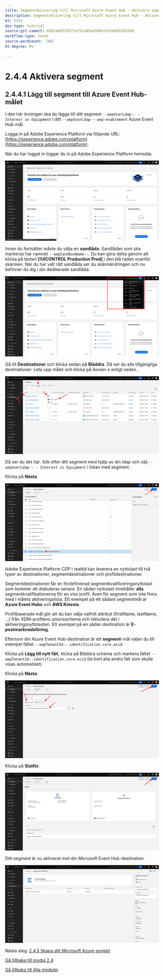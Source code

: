 ```yaml
---
title: Segmentaktivering till Microsoft Azure Event Hub - Aktivera segment
description: Segmentaktivering till Microsoft Azure Event Hub - Aktivera segment
kt: 5342
doc-type: tutorial
source-git-commit: 6962a0d37d375e751a05ae99b4f433b0283835d0
workflow-type: tm+mt
source-wordcount: '345'
ht-degree: 0%

---
```


# 2.4.4 Aktivera segment

## 2.4.4.1 Lägg till segment till Azure Event Hub-målet

I den här övningen ska du lägga till ditt segment `--aepUserLdap-- - Interest in Equipment` i ditt `--aepUserLdap---aep-enablement` Azure Event Hub-mål.

Logga in på Adobe Experience Platform via följande URL: [https://experience.adobe.com/platform](https://experience.adobe.com/platform).

När du har loggat in loggar du in på Adobe Experience Platform hemsida.

![Datainmatning](./../../../modules/datacollection/module1.2/images/home.png)

Innan du fortsätter måste du välja en **sandlåda**. Sandlådan som ska markeras har namnet ``--aepSandboxName--``. Du kan göra detta genom att klicka på texten **[!UICONTROL Production Prod]** i den blå raden ovanför skärmen. När du har valt rätt sandlåda ser du skärmändringen och nu befinner du dig i din dedikerade sandlåda.

![Datainmatning](./../../../modules/datacollection/module1.2/images/sb1.png)

Gå till **Destinationer** och klicka sedan på **Bläddra**. Då ser du alla tillgängliga destinationer. Leta upp målet och klicka på ikonen **+** enligt nedan.

![5-01-select-destination.png](./images/5-01-select-destination.png)

Då ser du det här. Sök efter ditt segment med hjälp av din ldap och välj `--aepUserLdap-- - Interest in Equipment` i listan med segment.

Klicka på **Nästa**.

![5-04-select-segment.png](./images/5-04-select-segment.png)

Adobe Experience Platform CDP i realtid kan leverera en nyttolast till två typer av destinationer, segmentdestinationer och profildestinationer.

Segmentdestinationer får en fördefinierad segmentkvalificeringsnyttolast som kommer att diskuteras senare. En sådan nyttolast innehåller **alla** segmentkvalifikationerna för en viss profil. Även för segment som inte finns med i målets aktiveringslista. Ett exempel på ett sådant segmentmål är **Azure Event Hubs** och **AWS Kinesis**.

Profilbaserade mål gör att du kan välja valfritt attribut (firstName, lastName, ...) från XDM-profilens unionsschema och inkludera det i aktiveringsnyttolasten. Ett exempel på en sådan destination är **E-postmarknadsföring**.

Eftersom din Azure Event Hub-destination är ett **segment**-mål väljer du till exempel fältet `--aepTenantId--.identification.core.ecid`.

Klicka på **Lägg till nytt fält**, klicka på Bläddra schema och markera fältet `--aepTenantId--identification.core.ecid` (ta bort alla andra fält som skulle visas automatiskt).

Klicka på **Nästa**.

![5-05-select-attributes.png](./images/5-05-select-attributes.png)

Klicka på **Slutför**.

![5-06-destination-finish.png](./images/5-06-destination-finish.png)

Ditt segment är nu aktiverat mot din Microsoft Event Hub-destination.

![5-07-destination-segment-added.png](./images/5-07-destination-segment-added.png)

Nästa steg: [2.4.5 Skapa ditt Microsoft Azure-projekt](./ex5.md)

[Gå tillbaka till modul 2.4](./segment-activation-microsoft-azure-eventhub.md)

[Gå tillbaka till Alla moduler](./../../../overview.md)
